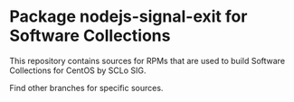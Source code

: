 # Package nodejs-signal-exit for Software Collections

This repository contains sources for RPMs that are used
to build Software Collections for CentOS by SCLo SIG.

Find other branches for specific sources.
